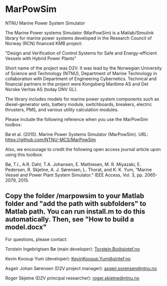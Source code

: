 # MarPowSim
NTNU Marine Power System Simulator

The Marine Power systems Simulator (MarPowSim) is a Matlab/Simulink library for marine power systems developed in the Research Council of Norway (RCN) financed KMB project: 

   "Design and Verification of Control Systems for Safe and Energy-efficient Vessels with Hybrid Power Plants" 

Short name of the project was D2V. It was lead by the Norwegian University of Science and Technology (NTNU), Department of Marine Technology in collaboration with Department of Engineering Cybernetics. Technical and financial partners in the project were Kongsberg Maritime AS and Det Norske Veritas AS (today DNV GL).

The library includes models for marine power system components such as diesel-generator sets, battery module, switchboards, breakers, electric thrusters, PMS, and various utility calculation modules.

Please include the following reference when you use the MarPowSim toolbox: 

   Bø et al. (2015). Marine Power Systems Simulator (MarPowSim). URL: https://github.com/NTNU-MCS/MarPowSim

Also, we encourage to credit the following open access journal article upon using this toolbox:

Bø, T.I., A.R. Dahl, T.A. Johansen, E. Mathiesen, M. R. Miyazaki, E. Pedersen, R. Skjetne, A. J. Sørensen, L. Thorat, and K. K. Yum, “Marine Vessel and Power Plant System Simulator.” IEEE Access, Vol. 3, pp. 2065-2079, 2015.


Copy the folder /marpowsim to your Matlab folder and "add the path with subfolders" to Matlab path. You can run install.m to do this automatically. Then, see "How to build a model.docx"
-

For questions, please contact: 

  Torstein Ingebrigtsen Bø (main developer): <Torstein.Bo@sintef.no> 
      
  Kevin Koosup Yum (developer): <KevinKoosup.Yum@sintef.no> 
      
  Asgeir Johan Sørensen (D2V project manager): <asgeir.sorensen@ntnu.no> 
  
  Roger Skjetne (D2V principal researcher): <roger.skjetne@ntnu.no>
